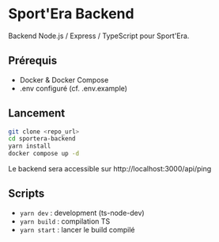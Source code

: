# Sport'Era Backend

Backend Node.js / Express / TypeScript pour Sport'Era.

## Prérequis
- Docker & Docker Compose
- .env configuré (cf. .env.example)

## Lancement

```bash
git clone <repo_url>
cd sportera-backend
yarn install
docker compose up -d
```

Le backend sera accessible sur http://localhost:3000/api/ping

## Scripts

- `yarn dev` : development (ts-node-dev)
- `yarn build` : compilation TS
- `yarn start` : lancer le build compilé
